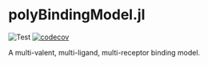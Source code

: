 # polyBindingModel.jl

![Test](https://github.com/meyer-lab/polyBindingModel.jl/workflows/Test/badge.svg)
[![codecov](https://codecov.io/gh/meyer-lab/polyBindingModel.jl/branch/master/graph/badge.svg)](https://codecov.io/gh/meyer-lab/polyBindingModel.jl)

A multi-valent, multi-ligand, multi-receptor binding model.
